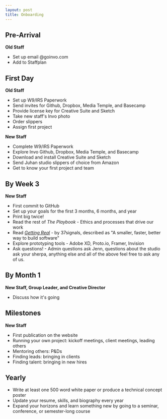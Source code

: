 ```yaml
---
layout: post
title: Onboarding
---
```


## Pre-Arrival
**Old Staff**

+ Set up email @goinvo.com
+ Add to Staffplan 


## First Day
**Old Staff**

 + Set up W9/IRS Paperwork
 + Send invites for Github, Dropbox, Media Temple, and Basecamp
 + Provide license key for Creative Suite and Sketch
 + Take new staff's Invo photo
 + Order slippers
 + Assign first project

**New Staff**

 + Complete W9/IRS Paperwork
 + Explore Invo Github, Dropbox, Media Temple, and Basecamp
 + Download and install Creative Suite and Sketch
 + Send Juhan studio slippers of choice from Amazon
 + Get to know your first project and team

## By Week 3
**New Staff**

 + First commit to GitHub
 + Set up your goals for the first 3 months, 6 months, and year
 + Print big twice!
 + Read the rest of *The Playbook* - Ethics and processes that drive our work
 + Read [*Getting Real*](https://www.dropbox.com/scl/fi/e1w90yjiuz1xi3s?oref=e&sm=1) - by 37signals, described as "A smaller, faster, better way to build software"
 + Explore prototyping tools - Adobe XD, Proto.io, Framer, Invision
 + Ask questions! - Admin questions ask Jenn, questions about the studio ask your sherpa, anything else and all of the above feel free to ask any of us.

## By Month 1
**New Staff, Group Leader, and Creative Director**

 + Discuss how it's going

## Milestones
**New Staff**

 + First publication on the website
 + Running your own project: kickoff meetings, client meetings, leading others
 + Mentoring others: P&Ds
 + Finding leads: bringing in clients
 + Finding talent: bringing in new hires

## Yearly

 + Write at least one 500 word white paper or produce a technical concept poster 
 + Update your resume, skills, and biography every year
 + Expand your horizons and learn something new by going to a seminar, conference, or semester-long course

